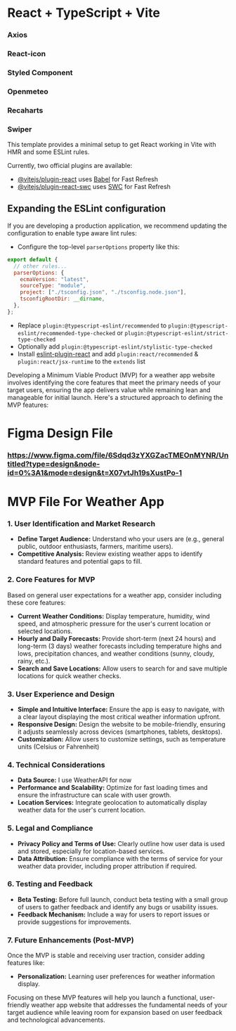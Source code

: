 # React + TypeScript + Vite

### Axios

### React-icon

### Styled Component

### Openmeteo

### Recaharts

### Swiper

This template provides a minimal setup to get React working in Vite with HMR and some ESLint rules.

Currently, two official plugins are available:

- [@vitejs/plugin-react](https://github.com/vitejs/vite-plugin-react/blob/main/packages/plugin-react/README.md) uses [Babel](https://babeljs.io/) for Fast Refresh
- [@vitejs/plugin-react-swc](https://github.com/vitejs/vite-plugin-react-swc) uses [SWC](https://swc.rs/) for Fast Refresh

## Expanding the ESLint configuration

If you are developing a production application, we recommend updating the configuration to enable type aware lint rules:

- Configure the top-level `parserOptions` property like this:

```js
export default {
  // other rules...
  parserOptions: {
    ecmaVersion: "latest",
    sourceType: "module",
    project: ["./tsconfig.json", "./tsconfig.node.json"],
    tsconfigRootDir: __dirname,
  },
};
```

- Replace `plugin:@typescript-eslint/recommended` to `plugin:@typescript-eslint/recommended-type-checked` or `plugin:@typescript-eslint/strict-type-checked`
- Optionally add `plugin:@typescript-eslint/stylistic-type-checked`
- Install [eslint-plugin-react](https://github.com/jsx-eslint/eslint-plugin-react) and add `plugin:react/recommended` & `plugin:react/jsx-runtime` to the `extends` list

Developing a Minimum Viable Product (MVP) for a weather app website involves identifying the core features that meet the primary needs of your target users, ensuring the app delivers value while remaining lean and manageable for initial launch. Here's a structured approach to defining the MVP features:

# Figma Design File

### https://www.figma.com/file/6Sdqd3zYXGZacTMEOnMYNR/Untitled?type=design&node-id=0%3A1&mode=design&t=X07vtJh19sXustPo-1

# MVP File For Weather App

### 1. User Identification and Market Research

- **Define Target Audience:** Understand who your users are (e.g., general public, outdoor enthusiasts, farmers, maritime users).
- **Competitive Analysis:** Review existing weather apps to identify standard features and potential gaps to fill.

### 2. Core Features for MVP

Based on general user expectations for a weather app, consider including these core features:

- **Current Weather Conditions:** Display temperature, humidity, wind speed, and atmospheric pressure for the user's current location or selected locations.
- **Hourly and Daily Forecasts:** Provide short-term (next 24 hours) and long-term (3 days) weather forecasts including temperature highs and lows, precipitation chances, and weather conditions (sunny, cloudy, rainy, etc.).
- **Search and Save Locations:** Allow users to search for and save multiple locations for quick weather checks.

### 3. User Experience and Design

- **Simple and Intuitive Interface:** Ensure the app is easy to navigate, with a clear layout displaying the most critical weather information upfront.
- **Responsive Design:** Design the website to be mobile-friendly, ensuring it adjusts seamlessly across devices (smartphones, tablets, desktops).
- **Customization:** Allow users to customize settings, such as temperature units (Celsius or Fahrenheit)

### 4. Technical Considerations

- **Data Source:** I use WeatherAPI for now
- **Performance and Scalability:** Optimize for fast loading times and ensure the infrastructure can scale with user growth.
- **Location Services:** Integrate geolocation to automatically display weather data for the user's current location.

### 5. Legal and Compliance

- **Privacy Policy and Terms of Use:** Clearly outline how user data is used and stored, especially for location-based services.
- **Data Attribution:** Ensure compliance with the terms of service for your weather data provider, including proper attribution if required.

### 6. Testing and Feedback

- **Beta Testing:** Before full launch, conduct beta testing with a small group of users to gather feedback and identify any bugs or usability issues.
- **Feedback Mechanism:** Include a way for users to report issues or provide suggestions for improvements.

### 7. Future Enhancements (Post-MVP)

Once the MVP is stable and receiving user traction, consider adding features like:

- **Personalization:** Learning user preferences for weather information display.

Focusing on these MVP features will help you launch a functional, user-friendly weather app website that addresses the fundamental needs of your target audience while leaving room for expansion based on user feedback and technological advancements.
